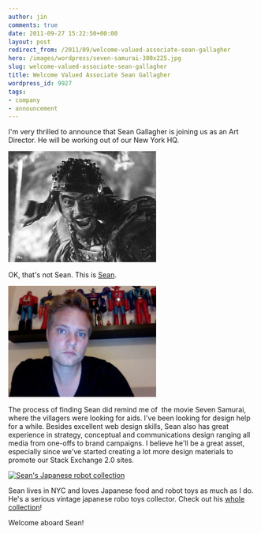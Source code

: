 ```yaml
---
author: jin
comments: true
date: 2011-09-27 15:22:50+00:00
layout: post
redirect_from: /2011/09/welcome-valued-associate-sean-gallagher
hero: /images/wordpress/seven-samurai-300x225.jpg
slug: welcome-valued-associate-sean-gallagher
title: Welcome Valued Associate Sean Gallagher
wordpress_id: 9927
tags:
- company
- announcement
---
```


I'm very thrilled to announce that Sean Gallagher is joining us as an Art Director. He will be working out of our New York HQ.

![Not Sean Gallagher](/images/wordpress/seven-samurai-300x225.jpg)

OK, that's not Sean. This is [Sean](http://dluxstudios.com/11/).

![Sean Gallagher](/images/wordpress/Photo-on-2011-09-13-at-22.32-2-300x225.jpg)

The process of finding Sean did remind me of  the movie Seven Samurai, where the villagers were looking for aids. I've been looking for design help for a while. Besides excellent web design skills, Sean also has great experience in strategy, conceptual and communications design ranging all media from one-offs to brand campaigns. I believe he'll be a great asset, especially since we've started creating a lot more design materials to promote our Stack Exchange 2.0 sites.

[![Sean's Japanese robot collection](http://blog.stackoverflow.com/wp-content/uploads/sean-toys-300x224.jpg)](http://blog.stackoverflow.com/2011/09/welcome-valued-associate-sean-gallagher/sean-toys/)

Sean lives in NYC and loves Japanese food and robot toys as much as I do. He's a serious vintage japanese robo toys collector. Check out his [whole collection](http://www.toybotstudios.com/2011/08/wondrous-vintage-collection-of-diceone.html)!

Welcome aboard Sean!


